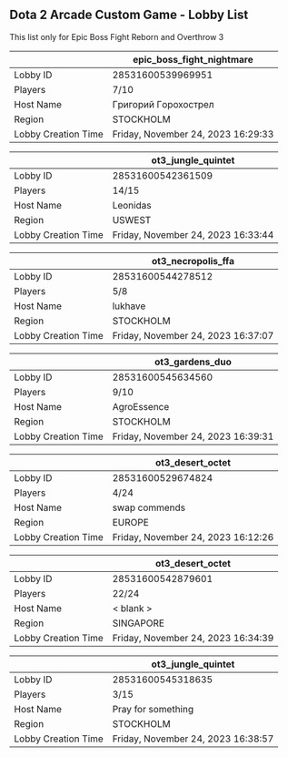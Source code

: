 ## Dota 2 Arcade Custom Game - Lobby List

This list only for Epic Boss Fight Reborn and Overthrow 3

|  | epic_boss_fight_nightmare |
| ------ | ------ |
| Lobby ID | 28531600539969951 |
| Players | 7/10 |
| Host Name | Гpигopий Гopoxocтpeл |
| Region | STOCKHOLM |
| Lobby Creation Time | Friday, November 24, 2023 16:29:33 |


|  | ot3_jungle_quintet |
| ------ | ------ |
| Lobby ID | 28531600542361509 |
| Players | 14/15 |
| Host Name | Leonidas |
| Region | USWEST |
| Lobby Creation Time | Friday, November 24, 2023 16:33:44 |


|  | ot3_necropolis_ffa |
| ------ | ------ |
| Lobby ID | 28531600544278512 |
| Players | 5/8 |
| Host Name | lukhave |
| Region | STOCKHOLM |
| Lobby Creation Time | Friday, November 24, 2023 16:37:07 |


|  | ot3_gardens_duo |
| ------ | ------ |
| Lobby ID | 28531600545634560 |
| Players | 9/10 |
| Host Name | AgroEssence |
| Region | STOCKHOLM |
| Lobby Creation Time | Friday, November 24, 2023 16:39:31 |


|  | ot3_desert_octet |
| ------ | ------ |
| Lobby ID | 28531600529674824 |
| Players | 4/24 |
| Host Name | swap commends |
| Region | EUROPE |
| Lobby Creation Time | Friday, November 24, 2023 16:12:26 |


|  | ot3_desert_octet |
| ------ | ------ |
| Lobby ID | 28531600542879601 |
| Players | 22/24 |
| Host Name | < blank > |
| Region | SINGAPORE |
| Lobby Creation Time | Friday, November 24, 2023 16:34:39 |


|  | ot3_jungle_quintet |
| ------ | ------ |
| Lobby ID | 28531600545318635 |
| Players | 3/15 |
| Host Name | Pray for something |
| Region | STOCKHOLM |
| Lobby Creation Time | Friday, November 24, 2023 16:38:57 |


